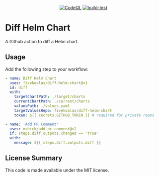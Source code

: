<p align="center">
  <a href="https://github.com/fivekoalas/diff-helm-chart/actions/workflows/codeql-analysis.yml"><img src="https://github.com/fivekoalas/diff-helm-chart/actions/workflows/codeql-analysis.yml/badge.svg?branch=main" alt="CodeQL"></a>
<a href="https://github.com/fivekoalas/diff-helm-chart/actions/workflows/test.yml"><img src="https://github.com/fivekoalas/diff-helm-chart/actions/workflows/test.yml/badge.svg?branch=main" alt="build-test"></a>
</p>

# Diff Helm Chart

A Github action to diff a Helm chart.

## Usage

Add the following step to your workflow:

```yaml
- name: Diff Helm Chart
  uses: fivekoalas/diff-helm-chart@v1
  id: diff
  with:
    targetChartPath: ./target/charts
    currentChartPath: ./current/charts
    valuesPath: ./values.yaml
    targetValuesRepo: fivekoalas/diff-helm-chart
    token: ${{ secrets.GITHUB_TOKEN }} # required for private repos

- name: 'Add PR Comment'
  uses: mshick/add-pr-comment@v2
  if: steps.diff.outputs.changed == 'true'
  with:
    message: ${{ steps.diff.outputs.diff }}
```

## License Summary

This code is made available under the MIT license.
